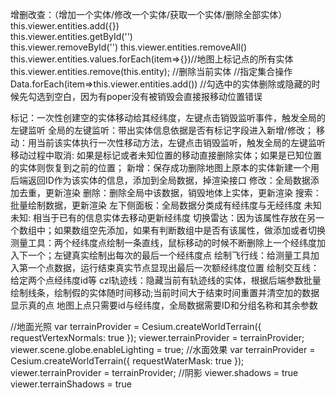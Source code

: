 增删改查：（增加一个实体/修改一个实体/获取一个实体/删除全部实体）
this.viewer.entities.add({})  
this.viewer.entities.getById('')   
this.viewer.removeById('') 
this.viewer.entities.removeAll()  
this.viewer.entities.values.forEach(item=>{})//地图上标记点的所有实体
this.viewer.entities.remove(this.entity); //删除当前实体
//指定集合操作 Data.forEach(item=>this.viewer.entities.add())
//勾选中的实体删除或隐藏的时候先勾选到空白，因为有poper没有被销毁会直接报移动位置错误

标记：一次性创建空的实体移动给其经纬度，左键点击销毁监听事件，触发全局的左键监听
全局的左键监听：带出实体信息依据是否有标记字段进入新增/修改；
移动：用当前该实体执行一次性移动方法，左键点击销毁监听，触发全局的左键监听
移动过程中取消: 如果是标记或者未知位置的移动直接删除实体；如果是已知位置的实体则恢复到之前的位置；
新增：保存成功删除地图上原本的实体新建一个用后端返回ID作为该实体的信息，添加到全局数据，掉渲染接口
修改：全局数据添加去重，更新渲染
删除：删除全局中该数据，销毁地体上实体，更新渲染
搜索：批量绘制数据，更新渲染
左下侧面板：全局数据分类成有经纬度与无经纬度
未知未知: 相当于已有的信息实体去移动更新经纬度
切换雷达：因为该属性存放在另一个数组中；如果数组空先添加，如果有判断数组中是否有该属性，做添加或者切换
测量工具：两个经纬度点绘制一条直线，鼠标移动的时候不断删除上一个经纬度加入下一个；左键真实绘制出每次的最后一个经纬度点
绘制飞行线：给测量工具加入第一个点数据，运行结束真实节点显现出最后一次额经纬度位置
绘制交互线：给定两个点经纬度id等
czl轨迹线：隐藏当前有轨迹线的实体，根据后端参数批量绘制线条，绘制假的实体随时间移动;当前时间大于结束时间重置并清空加的数据显示真的点
地图上点只需要id与经纬度，全局数据需要ID和分组名称和其余参数

//地面光照
var terrainProvider = Cesium.createWorldTerrain({
    requestVertexNormals: true
});
viewer.terrainProvider = terrainProvider;
viewer.scene.globe.enableLighting = true;
//水面效果
var terrainProvider = Cesium.createWorldTerrain({
    requestWaterMask: true
});
viewer.terrainProvider = terrainProvider;
//阴影
viewer.shadows = true
viewer.terrainShadows = true